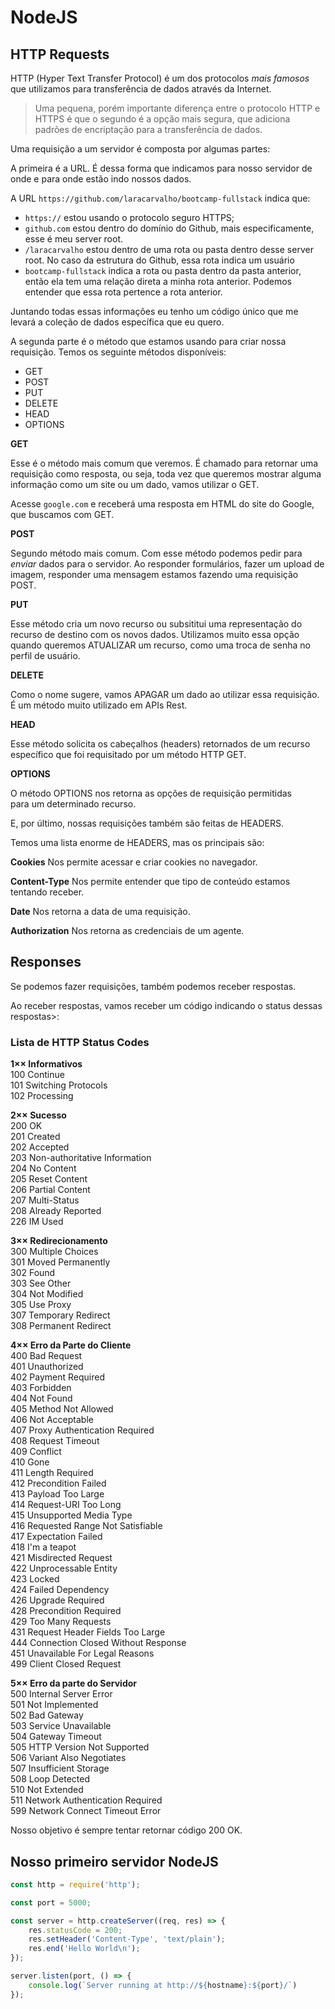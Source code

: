 # NodeJS

## HTTP Requests

HTTP (Hyper Text Transfer Protocol) é um dos protocolos _mais famosos_ que utilizamos para transferência de dados através da Internet.

> Uma pequena, porém importante diferença entre o protocolo HTTP e HTTPS é que o segundo é a opção mais segura, que adiciona padrões de encriptação para a transferência de dados.

Uma requisição a um servidor é composta por algumas partes:

A primeira é a URL. É dessa forma que indicamos para nosso servidor de onde e para onde estão indo nossos dados.

A URL `https://github.com/laracarvalho/bootcamp-fullstack` indica que:
- `https://` estou usando o protocolo seguro HTTPS;
- `github.com` estou dentro do domínio do Github, mais especificamente, esse é meu server root.
- `/laracarvalho` estou dentro de uma rota ou pasta dentro desse server root. No caso da estrutura do Github, essa rota indica um usuário
- `bootcamp-fullstack` indica a rota ou pasta dentro da pasta anterior, então ela tem uma relação direta a minha rota anterior. Podemos entender que essa rota pertence a rota anterior.

Juntando todas essas informações eu tenho um código único que me levará a coleção de dados específica que eu quero.

A segunda parte é o método que estamos usando para criar nossa requisição. Temos os seguinte métodos disponíveis:

- GET
- POST
- PUT
- DELETE
- HEAD
- OPTIONS

**GET**

Esse é o método mais comum que veremos. É chamado para retornar uma requisição como resposta, ou seja, toda vez que queremos mostrar alguma informação como um site ou um dado, vamos utilizar o GET.

Acesse `google.com` e receberá uma resposta em HTML do site do Google, que buscamos com GET.

**POST**

Segundo método mais comum. Com esse método podemos pedir para _enviar_ dados para o servidor. Ao responder formulários, fazer um upload de imagem, responder uma mensagem estamos fazendo uma requisição POST.

**PUT**

Esse método cria um novo recurso ou subsititui uma representação do recurso de destino com os novos dados. Utilizamos muito essa opção quando queremos ATUALIZAR um recurso, como uma troca de senha no perfil de usuário.

**DELETE**

Como o nome sugere, vamos APAGAR um dado ao utilizar essa requisição. É um método muito utilizado em APIs Rest.

**HEAD**

Esse método solicita os cabeçalhos (headers) retornados de um recurso específico que foi requisitado por um método HTTP GET.

**OPTIONS**

O método OPTIONS nos retorna as opções de requisição permitidas para um determinado recurso.

E, por último, nossas requisições também são feitas de HEADERS.

Temos uma lista enorme de HEADERS, mas os principais são:

**Cookies**
Nos permite acessar e criar cookies no navegador.

**Content-Type**
Nos permite entender que tipo de conteúdo estamos tentando receber.

**Date**
Nos retorna a data de uma requisição.

**Authorization**
Nos retorna as credenciais de um agente.

## Responses
Se podemos fazer requisições, também podemos receber respostas.

Ao receber respostas, vamos receber um código indicando o status dessas respostas>:


### Lista de HTTP Status Codes

**1×× Informativos**  
100 Continue  
101 Switching Protocols  
102 Processing

**2×× Sucesso**  
200 OK  
201 Created  
202 Accepted  
203 Non-authoritative Information  
204 No Content  
205 Reset Content  
206 Partial Content  
207 Multi-Status  
208 Already Reported  
226 IM Used

**3×× Redirecionamento**  
300 Multiple Choices  
301 Moved Permanently  
302 Found  
303 See Other  
304 Not Modified  
305 Use Proxy  
307 Temporary Redirect  
308 Permanent Redirect

**4×× Erro da Parte do Cliente**  
400 Bad Request  
401 Unauthorized  
402 Payment Required  
403 Forbidden  
404 Not Found  
405 Method Not Allowed  
406 Not Acceptable  
407 Proxy Authentication Required  
408 Request Timeout  
409 Conflict  
410 Gone  
411 Length Required  
412 Precondition Failed  
413 Payload Too Large  
414 Request-URI Too Long  
415 Unsupported Media Type  
416 Requested Range Not Satisfiable  
417 Expectation Failed  
418 I'm a teapot  
421 Misdirected Request  
422 Unprocessable Entity  
423 Locked  
424 Failed Dependency  
426 Upgrade Required  
428 Precondition Required  
429 Too Many Requests  
431 Request Header Fields Too Large  
444 Connection Closed Without Response  
451 Unavailable For Legal Reasons  
499 Client Closed Request

**5×× Erro da parte do Servidor**  
500 Internal Server Error  
501 Not Implemented  
502 Bad Gateway  
503 Service Unavailable  
504 Gateway Timeout  
505 HTTP Version Not Supported  
506 Variant Also Negotiates  
507 Insufficient Storage  
508 Loop Detected  
510 Not Extended  
511 Network Authentication Required  
599 Network Connect Timeout Error


Nosso objetivo é sempre tentar retornar código 200 OK.

## Nosso primeiro servidor NodeJS

```js
const http = require('http');

const port = 5000;

const server = http.createServer((req, res) => {  
	res.statusCode = 200;
	res.setHeader('Content-Type', 'text/plain');  
	res.end('Hello World\n');
});

server.listen(port, () => {  
	console.log(`Server running at http://${hostname}:${port}/`)  
});
```